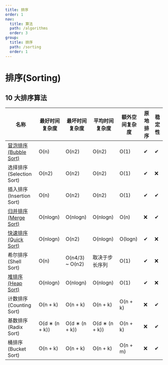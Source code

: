 ```yaml
---
title: 排序
order: 1
nav:
  title: 算法
  path: /algorithms
  order: 3
group:
  title: 排序
  path: /sorting
  order: 1
---
```


# 排序(Sorting)

## 10 大排序算法

| 名称                              | 最好时间复杂度 | 最坏时间复杂度  | 平均时间复杂度 | 额外空间复杂度 | 原地排序 | 稳定性 |
| --------------------------------- | -------------- | --------------- | -------------- | -------------- | -------- | ------ |
| [冒泡排序(Bubble Sort)](冒泡排序) | O(n)           | O(n2)           | O(n2)          | O(1)           | ✔        | ✔      |
| 选择排序(Selection Sort)          | O(n2)          | O(n2)           | O(n2)          | O(1)           | ✔        | ❌     |
| 插入排序(Insertion Sort)          | O(n)           | O(n2)           | O(n2)          | O(1)           | ✔        | ✔      |
| [归并排序(Merge Sort)](归并排序)  | O(nlogn)       | O(nlogn)        | O(nlogn)       | O(n)           | ❌       | ✔      |
| [快速排序(Quick Sort)](快速排序)  | O(nlogn)       | O(n2)           | O(nlogn)       | O(logn)        | ✔        | ❌     |
| 希尔排序(Shell Sort)              | O(n)           | O(n4/3) ~ O(n2) | 取决于步长序列 | O(1)           | ✔        | ❌     |
| [堆排序(Heap Sort)](堆排序)       | O(nlogn)       | O(nlogn)        | O(nlogn)       | O(1)           | ✔        | ❌     |
| 计数排序(Counting Sort)           | O(n + k)       | O(n + k)        | O(n + k)       | O(n + k)       | ❌       | ✔      |
| 基数排序(Radix Sort)              | O(d ∗ (n + k)) | O(d ∗ (n + k))  | O(d ∗ (n + k)) | O(n + k)       | ❌       | ✔      |
| 桶排序(Bucket Sort)               | O(n + k)       | O(n + k)        | O(n + k)       | O(n + m)       | ❌       | ✔      |
